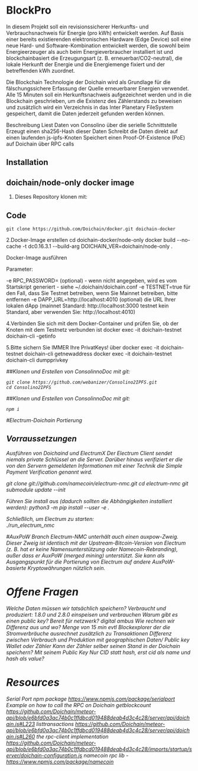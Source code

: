 # BlockPro

In diesem Projekt soll ein revisionssicherer Herkunfts- und Verbrauchsnachweis für Energie (pro 
kWh) entwickelt werden. Auf Basis einer bereits existierenden elektronischen Hardware (Edge 
Device) soll eine neue Hard- und Software-Kombination entwickelt werden, die
sowohl beim Energieerzeuger als auch beim Energieverbraucher installiert ist und 
blockchainbasiert die Erzeugungsart (z. B. erneuerbar/CO2-neutral), die lokale Herkunft der 
Energie und die Energiemenge fixiert und der betreffenden kWh zuordnet.  

Die Blockchain Technologie der Doichain wird als Grundlage für die fälschungssichere Erfassung der Quelle erneuerbarer Energien verwendet. Alle 15 Minuten soll ein Herkunftsnachweis aufgezeichnet werden und in die Blockchain geschrieben, um die Existenz des Zählerstands zu beweisen und zusätzlich wird ein Verzeichnis in das Inter Planetary FileSystem gespeichert, damit die Daten jederzeit gefunden werden können.

Beschreibung
Liest Daten von Consolino über die serielle Schnittstelle
Erzeugt einen sha256-Hash dieser Daten
Schreibt die Daten direkt auf einen laufenden js-ipfs-Knoten
Speichert einen Proof-Of-Existence (PoE) auf Doichain über RPC calls


## Installation

## doichain/node-only docker image

1. Dieses Repository klonen mit: 

## Code

   
    git clone https://github.com/Doichain/docker.git doichain-docker

2.Docker-Image erstellen 
cd doichain-docker/node-only
docker build --no-cache -t dc0.16.3.1 --build-arg DOICHAIN_VER=doichain/node-only .

Docker-Image ausführen

Parameter:

-e RPC_PASSWORD= (optional) - wenn nicht angegeben, wird es vom Startskript generiert - siehe ~/.doichain/doichain.conf
-e TESTNET=true für den Fall, dass Sie Testnet betreiben, wenn Sie Mainnet betreiben, bitte entfernen
-e DAPP_URL=http://localhost:4010 (optional) die URL Ihrer lokalen dApp (mainnet Standard: http://localhost:3000 testnet kein Standard, aber verwenden Sie: http://localhost:4010)

4.Verbinden Sie sich mit dem Docker-Container und prüfen Sie, ob der Knoten mit dem Testnetz verbunden ist
docker exec -it doichain-testnet doichain-cli -getinfo

5.Bitte sichern Sie IMMER Ihre PrivatKeys! über
docker exec -it doichain-testnet doichain-cli getnewaddress
docker exec -it doichain-testnet doichain-cli dumpprivkey <address>

    
##Klonen und Erstellen von ConsolinnoDoc mit git:
  
    git clone https://github.com/webanizer/Consolino2IPFS.git
    cd Consolino2IPFS
    
##Klonen und Erstellen von ConsolinnoDoc mit git:

    npm i

    
    
#Electrum-Doichain Portierung
   
## Vorraussetzungen
Ausführen von Doichaind und ElectrumX
Der Electrum Client sendet niemals private Schlüssel an die Server. Darüber hinaus verifiziert er die von den Servern gemeldeten Informationen mit einer Technik die Simple Payment Verification genannt wird.
    
  git clone git://github.com/namecoin/electrum-nmc.git
  cd electrum-nmc
  git submodule update --init
    
Führen Sie install aus (dadurch sollten die Abhängigkeiten installiert werden):
  python3 -m pip install --user -e .
    
    
Schließlich, um Electrum zu starten:  
  ./run_electrum_nmc
    
#AuxPoW Branch
Electrum-NMC unterhält auch einen auxpow-Zweig. Dieser Zweig ist identisch mit der Upstream-Bitcoin-Version von Electrum (z. B. hat er keine Namensunterstützung oder Namecoin-Rebranding), außer dass er AuxPoW (merged mining) unterstützt. Sie kann als Ausgangspunkt für die Portierung von Electrum auf andere AuxPoW-basierte Kryptowährungen nützlich sein.

    
# Offene Fragen
Welche Daten müssen wir tatsächlich speichern? Verbraucht und produziert: 1.8.0 und 2.8.0 einspeisen und verbrauchen
Warum gibt es einen public key? Bereit für netzwerk? digital ambus
Wie rechnen wir Differenz aus und wo? Menge von 15 min evtl Blockexplorer der die Stromverbräuche ausrechnet zusätzlich zu Transaktionen Differenz zwischen Verbrauch und Produktion mit geographischen Daten/ Public key Wallet oder Zähler
Kann der Zähler selber seinen Stand in der Doichain speichern? Mit seinem Public Key
Nur CID statt hash, erst cid als name und hash als value?

# Resources

Serial Port npm package https://www.npmjs.com/package/serialport
Example on how to call the RPC on Doichain
getblockcount https://github.com/Doichain/meteor-api/blob/e6bfd0a3ac74b0c1ffdbcd019488deab4d3c4c28/server/api/doichain.js#L223
listtransactions https://github.com/Doichain/meteor-api/blob/e6bfd0a3ac74b0c1ffdbcd019488deab4d3c4c28/server/api/doichain.js#L260
the rpc-client implementation https://github.com/Doichain/meteor-api/blob/e6bfd0a3ac74b0c1ffdbcd019488deab4d3c4c28/imports/startup/server/doichain-configuration.js
namecoin rpc lib - https://www.npmjs.com/package/namecoin
   












